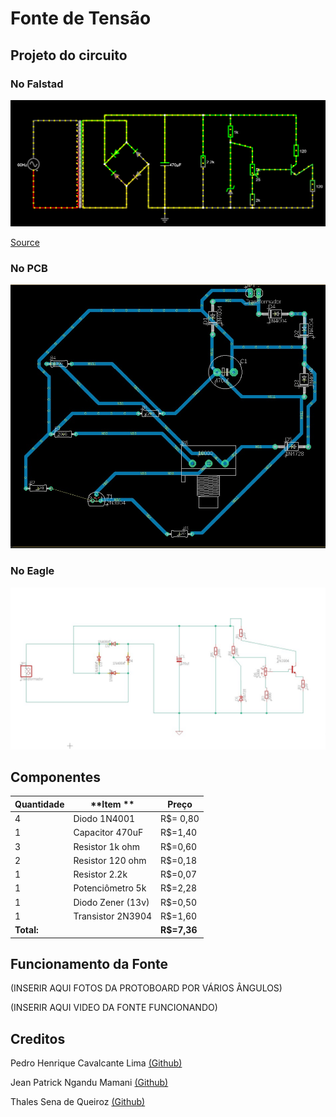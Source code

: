 # Fonte de Tensão

## Projeto do circuito
### No Falstad
![alt text](img/image.png)

[Source](https://tinyurl.com/23wuzbmm  "Circuito no Falstad")

### No PCB
![alt text](img/imagem_circuito_eagle.jpeg)

### No Eagle
![alt text](img/imagem_circuito_PCB.jpeg)

## Componentes
| **Quantidade** | **Item **         | **Preço**    |
|----------------|-------------------|--------------|
| 4              | Diodo 1N4001      | R$= 0,80     |
| 1              | Capacitor 470uF   | R$=1,40      |
| 3              | Resistor 1k ohm   | R$=0,60      |
| 2              | Resistor 120 ohm  | R$=0,18      |
| 1              | Resistor 2.2k     | R$=0,07      |
| 1              | Potenciômetro 5k  | R$=2,28      |
| 1              | Diodo Zener (13v) | R$=0,50      |
| 1              | Transistor 2N3904 | R$=1,60      |
| **Total:**     |                   | **R$=7,36**  |

## Funcionamento da Fonte
(INSERIR AQUI FOTOS DA PROTOBOARD POR VÁRIOS ÂNGULOS)

(INSERIR AQUI VIDEO DA FONTE FUNCIONANDO)

## Creditos
Pedro Henrique Cavalcante Lima [(Github)](https://github.com/CallofSilverwing)

Jean Patrick Ngandu Mamani [(Github)](https://github.com/JeanJPNM)

Thales Sena de Queiroz [(Github)](https://github.com/TaresuSenu)
